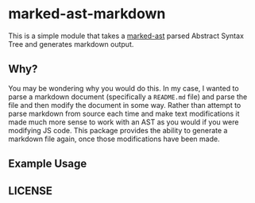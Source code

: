 # marked-ast-markdown

This is a simple module that takes a [marked-ast](https://github.com/pdubroy/marked-ast) parsed Abstract Syntax Tree and generates markdown output.

<!-- BADGES -->

## Why?

You may be wondering why you would do this.  In my case, I wanted to parse a markdown document (specifically a `README.md` file) and parse the file and then modify the document in some way.  Rather than attempt to parse markdown from source each time and make text modifications it made much more sense to work with an AST as you would if you were modifying JS code.  This package provides the ability to generate a markdown file again, once those modifications have been made.

## Example Usage

## LICENSE
